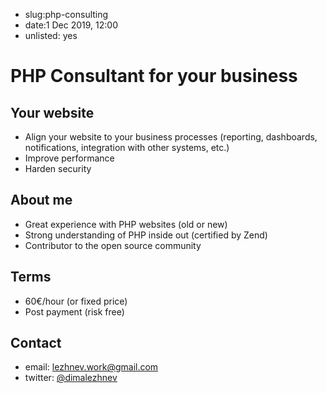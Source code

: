 - slug:php-consulting
- date:1 Dec 2019, 12:00
- unlisted: yes
# PHP Consultant for your business

## Your website
- Align your website to your business processes (reporting, dashboards, notifications, integration with other systems, etc.)
- Improve performance
- Harden security
## About me
- Great experience with PHP websites (old or new)
- Strong understanding of PHP inside out (certified by Zend)
- Contributor to the open source community
## Terms
- 60€/hour (or fixed price)
- Post payment (risk free)
## Contact
- email: lezhnev.work@gmail.com
- twitter: <a href="https://twitter.com/dimalezhnev">@dimalezhnev</a>
